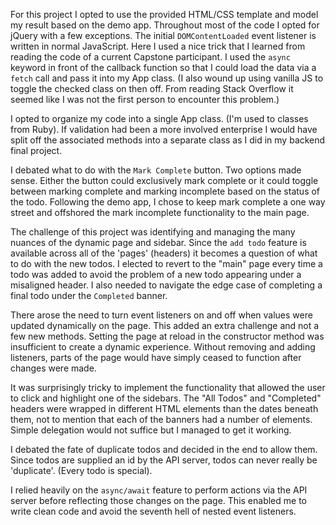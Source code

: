 For this project I opted to use the provided HTML/CSS template and model my result based on the demo app. Throughout most of the code I opted for jQuery with a few exceptions. The initial `DOMContentLoaded` event listener is written in normal JavaScript. Here I used a nice trick that I learned from reading the code of a current Capstone participant. I used the `async` keyword in front of the callback function so that I could load the data via a `fetch` call and pass it into my App class. (I also wound up using vanilla JS to toggle the checked class on then off. From reading Stack Overflow it seemed like I was not the first person to encounter this problem.)

I opted to organize my code into a single App class. (I'm used to classes from Ruby). If validation had been a more involved enterprise I would have split off the associated methods into a separate class as I did in my backend final project. 

I debated what to do with the `Mark Complete` button. Two options made sense. Either the button could exclusively mark complete or it could toggle between marking complete and marking incomplete based on the status of the todo. Following the demo app, I chose to keep mark complete a one way street and offshored the mark incomplete functionality to the main page. 

The challenge of this project was identifying and managing the many nuances of the dynamic page and sidebar. Since the `add todo` feature is available across all of the 'pages' (headers) it becomes a question of what to do with the new todos. I elected to revert to the "main" page every time a todo was added to avoid the problem of a new todo appearing under a misaligned header. I also needed to navigate the edge case of completing a final todo under the `Completed` banner. 

 There arose the need to turn event listeners on and off when values were updated dynamically on the page. This added an extra challenge and not a few new methods. Setting the page at reload in the constructor method was insufficient to create a dynamic experience. Without removing and adding listeners, parts of the page would have simply ceased to function after changes were made.

It was surprisingly tricky to implement the functionality that allowed the user to click and highlight one of the sidebars. The "All Todos" and "Completed" headers were wrapped in different HTML elements than the dates beneath them, not to mention that each of the banners had a number of elements. Simple delegation would not suffice but I managed to get it working.

I debated the fate of duplicate todos and decided in the end to allow them. Since todos are supplied an id by the API server, todos can never really be 'duplicate'. (Every todo is special). 

I relied heavily on the `async/await` feature to perform actions via the API server before reflecting those changes on the page. This enabled me to write clean code and avoid the seventh hell of nested event listeners.